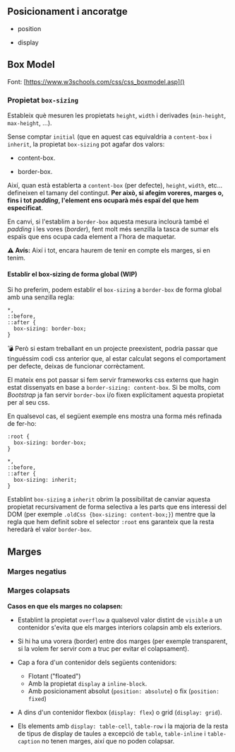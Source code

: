 





Posicionament i ancoratge
-------------------------

  * position

  * display

Box Model
---------


Font: [https://www.w3schools.com/css/css_boxmodel.asp]()



### Propietat `box-sizing`

Estableix què mesuren les propietats `height`, `width` i derivades
(`min-height`, `max-height`, ...).

Sense comptar `initial` (que en aquest cas equivaldria a `content-box` i
`inherit`, la propietat `box-sizing` pot agafar dos valors:

  * content-box.

  * border-box.


Així, quan està establerta a `content-box` (per defecte), `height`, `width`,
etc... defineixen el tamany del contingut. **Per això, si afegim voreres,
marges o, fins i tot *padding*, l'element ens ocuparà més espaï del que hem
especificat**.


En canvi, si l'establim a `border-box` aquesta mesura inclourà també el
*padding* i les vores (*border*), fent molt més senzilla la tasca de sumar els
espaïs que ens ocupa cada element a l'hora de maquetar.


>
**⚠ Avís:** Així i tot, encara haurem de tenir en compte els marges, si en tenim.
>


#### Establir el box-sizing de forma global (WIP)


Si ho preferim, podem establir el `box-sizing` a `border-box` de forma global
amb una senzilla regla:

```
*,
::before,
::after {
  box-sizing: border-box; 
}
```


>
:bomb: Però si estam treballant en un projecte preexistent, podria passar que
tinguéssim codi css anterior que, al estar calculat segons el comportament per
defecte, deixas de funcionar corrèctament.
>
El mateix ens pot passar si fem servir frameworks css externs que hagin estat
dissenyats en base a `border-sizing: content-box`. Si be molts, com *Bootstrap*
ja fan servir `border-box` i/o fixen explícitament aquesta propietat per al seu
css.
>

En qualsevol cas, el següent exemple ens mostra una forma més refinada de fer-ho:

```
:root {
  box-sizing: border-box;
}

*,
::before,
::after {
  box-sizing: inherit;
}
```

Establint `box-sizing` a `inherit` obrim la possibilitat de canviar aquesta
propietat recursivament de forma selectiva a les parts que ens interessi del
DOM (per exemple `.oldCss {box-sizing: content-box;}`) mentre que la regla que
hem definit sobre el selector `:root` ens garanteix que la resta heredarà el
valor `border-box`.



Marges
------

### Marges negatius


### Marges colapsats


**Casos en que els marges no colapsen:**


  * Establint la propietat `overflow` a qualsevol valor distint de `visible` a
    un contenidor s'evita que els marges interiors colapsin amb els exteriors.

  * Si hi ha una vorera (border) entre dos marges (per exemple transparent, si
    la volem fer servir com a truc per evitar el colapsament).

  * Cap a fora d'un contenidor dels següents contenidors:
    - Flotant ("floated")
    - Amb la propietat `display` a `inline-block`.
    - Amb posicionament absolut (`position: absolute`) o fix (`position: fixed`)

  * A dins d'un contenidor flexbox (`display: flex`) o grid (`display: grid`).
  
  * Els elements amb `display: table-cell`, `table-row` i la majoria de la
    resta de tipus de display de taules a excepció de `table`, `table-inline` i
    `table-caption` no tenen marges, així que no poden colapsar.

